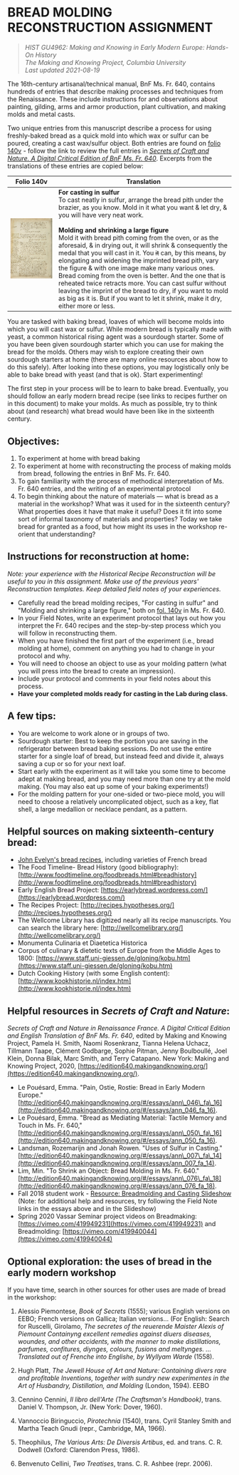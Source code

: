 # BREAD MOLDING RECONSTRUCTION ASSIGNMENT

>_HIST GU4962: Making and Knowing in Early Modern Europe: Hands-On History_<br>
_The Making and Knowing Project, Columbia University_<br>
_Last updated 2021-08-19_<br>

The 16th-century artisanal/technical manual, BnF Ms. Fr. 640, contains hundreds of entries that describe making processes and techniques from the Renaissance. These include instructions for and observations about painting, gilding, arms and armor production, plant cultivation, and making molds and metal casts.

Two unique entries from this manuscript describe a process for using freshly-baked bread as a quick mold into which wax or sulfur can be poured, creating a cast wax/sulfur object. Both entries are found on [folio 140v](https://edition640.makingandknowing.org/#/folios/140v/f/140v/tl) - follow the link to review the full entries in [_Secrets of Craft and Nature. A Digital Critical Edition of BnF Ms. Fr. 640_](https://edition640.makingandknowing.org/#/). Excerpts from the translations of these entries are copied below:

| Folio 140v                                                     | Translation                                                                                                                                                                                                                                                                                                                                                                                                                                                                                                                                                                                                                                                                                                                                                                                                                |
|----------------------------------------------------------------|----------------------------------------------------------------------------------------------------------------------------------------------------------------------------------------------------------------------------------------------------------------------------------------------------------------------------------------------------------------------------------------------------------------------------------------------------------------------------------------------------------------------------------------------------------------------------------------------------------------------------------------------------------------------------------------------------------------------------------------------------------------------------------------------------------------------------|
| ![140v-breadmolding](../images/140v-breadmolding.jpg?raw=true) | **For casting in sulfur**<br>  To cast neatly in sulfur, arrange the bread pith under the brazier, as you know. Mold in it what you want & let dry, & you will have very neat work.<br> <br> **Molding and shrinking a large figure**<br>  Mold it with bread pith coming from the oven, or as the aforesaid, & in drying out, it will shrink & consequently the medal that you will cast in it. You <del>it</del> can, by this means, by elongating and widening the imprinted bread pith, vary the figure & with one image make many various ones. Bread coming from the oven is better. And the one that is reheated twice retracts more. You can cast sulfur without leaving the imprint of the bread to dry, if you want to mold as big as it is. But if you want to let it shrink, make it dry, either more or less. |

You are tasked with baking bread, loaves of which will become molds into which you will cast wax or sulfur. While modern bread is typically made with yeast, a common historical rising agent was a sourdough starter. Some of you have been given sourdough starter which you can use for making the bread for the molds. Others may wish to explore creating their own sourdough starters at home (there are many online resources about how to do this safely). After looking into these options, you may logistically only be able to bake bread with yeast (and that is ok). Start experimenting!

The first step in your process will be to learn to bake bread. Eventually, you should follow an early modern bread recipe (see links to recipes further on in this document) to make your molds. As much as possible, try to think about (and research) what bread would have been like in the sixteenth century.

## Objectives:

1. To experiment at home with bread baking
2. To experiment at home with reconstructing the process of making molds from bread, following the entries in BnF Ms. Fr. 640.
3. To gain familiarity with the process of methodical interpretation of Ms. Fr. 640 entries, and the writing of an experimental protocol
4. To begin thinking about the nature of materials — what is bread as a material in the workshop? What was it used for in the sixteenth century? What properties does it have that make it useful? Does it fit into some sort of informal taxonomy of materials and properties? Today we take bread for granted as a food, but how might its uses in the workshop re-orient that understanding?

## Instructions for reconstruction at home:

_Note: your experience with the Historical Recipe Reconstruction will be useful to you in this assignment. Make use of the previous years&#39; Reconstruction templates. Keep detailed field notes of your experiences._

- Carefully read the bread molding recipes, &quot;For casting in sulfur&quot; and &quot;Molding and shrinking a large figure,&quot; both on [fol. 140v](https://edition640.makingandknowing.org/#/folios/140v/f/140v/tl) in Ms. Fr. 640.
- In your Field Notes, write an experiment protocol that lays out how you interpret the Fr. 640 recipes and the step-by-step process which you will follow in reconstructing them.
- When you have finished the first part of the experiment (i.e., bread molding at home), comment on anything you had to change in your protocol and why.
- You will need to choose an object to use as your molding pattern (what you will press into the bread to create an impression).
- Include your protocol and comments in your field notes about this process.
- **Have your completed molds ready for casting in the Lab during class.**

## A few tips:

- You are welcome to work alone or in groups of two.
- Sourdough starter: Best to keep the portion you are saving in the refrigerator between bread baking sessions. Do not use the entire starter for a single loaf of bread, but instead feed and divide it, always saving a cup or so for your next loaf. 
- Start early with the experiment as it will take you some time to become adept at making bread, and you may need more than one try at the mold making. (You may also eat up some of your baking experiments!)
- For the molding pattern for your one-sided or two-piece mold, you will need to choose a relatively uncomplicated object, such as a key, flat shell, a large medallion or necklace pendant, as a pattern.

## Helpful sources on making sixteenth-century bread:

- [John Evelyn&#39;s bread recipes](breadmolding_evelyn-john_bread-recipes.pdf), including varieties of French bread
- The Food Timeline- Bread History (good bibliography): [http://www.foodtimeline.org/foodbreads.html#breadhistory](http://www.foodtimeline.org/foodbreads.html#breadhistory)
- Early English Bread Project: [https://earlybread.wordpress.com/](https://earlybread.wordpress.com/)
- The Recipes Project: [http://recipes.hypotheses.org/](http://recipes.hypotheses.org/)
- The Wellcome Library has digitized nearly all its recipe manuscripts. You can search the library here: [http://wellcomelibrary.org/](http://wellcomelibrary.org/)
- Monumenta Culinaria et Diaetetica Historica
- Corpus of culinary &amp; dietetic texts of Europe from the Middle Ages to 1800: [https://www.staff.uni-giessen.de/gloning/kobu.htm](https://www.staff.uni-giessen.de/gloning/kobu.htm)
- Dutch Cooking History (with some English content): [http://www.kookhistorie.nl/index.htm](http://www.kookhistorie.nl/index.htm)

## Helpful resources in _Secrets of Craft and Nature_:

_Secrets of Craft and Nature in Renaissance France. A Digital Critical Edition and English Translation of BnF Ms. Fr. 640_, edited by Making and Knowing Project, Pamela H. Smith, Naomi Rosenkranz, Tianna Helena Uchacz, Tillmann Taape, Clément Godbarge, Sophie Pitman, Jenny Boulboullé, Joel Klein, Donna Bilak, Marc Smith, and Terry Catapano. New York: Making and Knowing Project, 2020, [https://edition640.makingandknowing.org/](https://edition640.makingandknowing.org/).

- Le Pouésard, Emma. &quot;Pain, Ostie, Rostie: Bread in Early Modern Europe.&quot; [http://edition640.makingandknowing.org/#/essays/ann\_046\_fa\_16](http://edition640.makingandknowing.org/#/essays/ann_046_fa_16).
- Le Pouésard, Emma. &quot;Bread as Mediating Material: Tactile Memory and Touch in Ms. Fr. 640,&quot; [http://edition640.makingandknowing.org/#/essays/ann\_050\_fa\_16](http://edition640.makingandknowing.org/#/essays/ann_050_fa_16).
- Landsman, Rozemarijn and Jonah Rowen. &quot;Uses of Sulfur in Casting.&quot; [http://edition640.makingandknowing.org/#/essays/ann\_007\_fa\_14](http://edition640.makingandknowing.org/#/essays/ann_007_fa_14).
- Lim, Min. &quot;To Shrink an Object: Bread Molding in Ms. Fr. 640.&quot; [http://edition640.makingandknowing.org/#/essays/ann\_076\_fa\_18](http://edition640.makingandknowing.org/#/essays/ann_076_fa_18).
- Fall 2018 student work - [Resource: Breadmolding and Casting Slideshow](breadmolding_resource-breadmolding-and-casting-slideshow.pdf) (Note: for additional help and resources, try following the Field Note links in the essays above and in the Slideshow)
- Spring 2020 Vassar Seminar project videos on Breadmaking: [https://vimeo.com/419949231](https://vimeo.com/419949231) and Breadmolding: [https://vimeo.com/419940044](https://vimeo.com/419940044)

## Optional exploration: the uses of bread in the early modern workshop

If you have time, search in other sources for other uses are made of bread in the workshop:

1. Alessio Piemontese, _Book of Secrets_ (1555); various English versions on EEBO; French versions on Gallica; Italian versions... (For English: Search for Ruscelli, Girolamo, _The secretes of the reuerende Maister Alexis of Piemount Containyng excellent remedies against diuers diseases, woundes, and other accidents, with the manner to make distillations, parfumes, confitures, diynges, colours, fusions and meltynges. ... Translated out of Frenche into Englishe, by Wyllyam Warde_ (1558).

2. Hugh Platt, _The Jewell House of Art and Nature: Containing divers rare and profitable Inventions, together with sundry new experimentes in the Art of Husbandry, Distillation, and Molding_ (London, 1594). EEBO

3. Cennino Cennini, _Il libro dell&#39;Arte (The Craftsman&#39;s Handbook)_, trans. Daniel V. Thompson, Jr. (New York: Dover, 1960).

4. Vannoccio Biringuccio, _Pirotechnia_ (1540), trans. Cyril Stanley Smith and Martha Teach Gnudi (repr., Cambridge, MA, 1966).

5. Theophilus, _The Various Arts: De Diversis Artibus_, ed. and trans. C. R. Dodwell (Oxford: Clarendon Press, 1986).

6. Benvenuto Cellini, _Two Treatises_, trans. C. R. Ashbee (repr. 2006).
